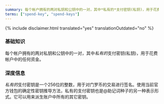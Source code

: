 ```yaml
---
summary: 每个帐户拥有的两对私钥和公钥中的一对，其中*私有的*支付密钥(私钥)，用于花费帐户中的任何资金。
terms: ["spend-key", "spend-keys"]
---
```


{% include disclaimer.html translated="yes" translationOutdated="no" %}

### 基础知识

每个帐户拥有的两对私钥和公钥中的一对，其中*私有的*支付密钥(私钥)，用于花费帐户中的任何资金。

### 深度信息

*私有的*支付密钥是一个256位的整数，用于对门罗币的交易进行签名。使用当前官方钱包的确定性密钥推导方法，私有的支付密钥也是@助记词种子的另一种表示形式。它可以用来派生账户中所有的其它密钥。
